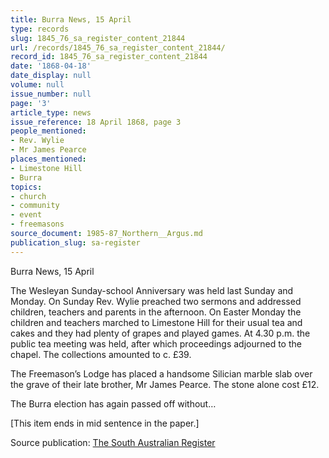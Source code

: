 ```yaml
---
title: Burra News, 15 April
type: records
slug: 1845_76_sa_register_content_21844
url: /records/1845_76_sa_register_content_21844/
record_id: 1845_76_sa_register_content_21844
date: '1868-04-18'
date_display: null
volume: null
issue_number: null
page: '3'
article_type: news
issue_reference: 18 April 1868, page 3
people_mentioned:
- Rev. Wylie
- Mr James Pearce
places_mentioned:
- Limestone Hill
- Burra
topics:
- church
- community
- event
- freemasons
source_document: 1985-87_Northern__Argus.md
publication_slug: sa-register
---
```


Burra News, 15 April

The Wesleyan Sunday-school Anniversary was held last Sunday and Monday.  On Sunday Rev. Wylie preached two sermons and addressed children, teachers and parents in the afternoon.  On Easter Monday the children and teachers marched to Limestone Hill for their usual tea and cakes and they had plenty of grapes and played games.  At 4.30 p.m. the public tea meeting was held, after which proceedings adjourned to the chapel.  The collections amounted to c. £39.

The Freemason’s Lodge has placed a handsome Silician marble slab over the grave of their late brother, Mr James Pearce.  The stone alone cost £12.

The Burra election has again passed off without…

[This item ends in mid sentence in the paper.]

Source publication: [The South Australian Register](/publications/sa-register/)
